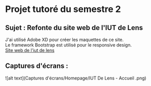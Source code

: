 # Projet tutoré du semestre 2
## Sujet : Refonte du site web de l'IUT de Lens

J'ai utilisé Adobe XD pour créer les maquettes de ce site.  
Le framework Bootstrap est utilisé pour le responsive design.   
[Site web de l'iut de lens](http://www.iut-lens.univ-artois.fr/)  

## Captures d'écrans :
![alt text](Captures d'écrans/Homepage/IUT De Lens - Accueil .png)
